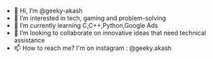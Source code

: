 - 👋 Hi, I’m @geeky-akash
- 👀 I’m interested in tech, gaming and problem-solving
- 🌱 I’m currently learning C,C++,Python,Google Ads
- 💞️ I’m looking to collaborate on innovative ideas that need technical assistance
- 📫 How to reach me? I'm on instagram : @geeky.akash

<!---
geeky-akash/geeky-akash is a ✨ special ✨ repository because its `README.md` (this file) appears on your GitHub profile.
You can click the Preview link to take a look at your changes.
--->
